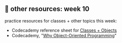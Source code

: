 ## 🤖 other resources: week 10

practice resources for classes + other topics this week:
- Codecademy reference sheet for [Classes + Objects](https://www.codecademy.com/learn/learn-c-plus-plus/modules/learn-cpp-classes-and-objects/cheatsheet)
- Codecademy, "[Why Object-Oriented Programming](https://www.codecademy.com/courses/learn-c-plus-plus/articles/cpp-object-oriented-programming)"
